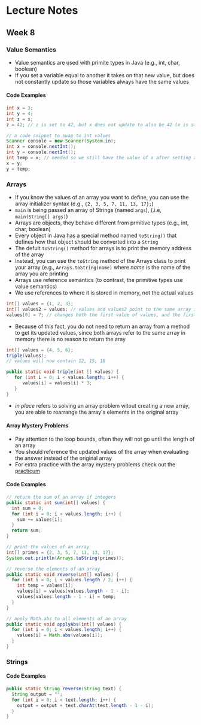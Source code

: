 # Lecture Notes
## Week 8

### Value Semantics
* Value semantics are used with primite types in Java (e.g., int, char, boolean)
* If you set a variable equal to another it takes on that new value, but does not constantly update so those variables always have the same values

#### Code Examples

```java
int x = 3;
int y = 4;
int z = x;
z = 42; // z is set to 42, but x does not update to also be 42 (x is still 3)
```

```java
// a code snippet to swap to int values
Scanner console = new Scanner(System.in);
int x = console.nextInt();
int y = console.nextInt();
int temp = x; // needed so we still have the value of x after setting x to be the value in y
x = y;
y = temp;
```

### Arrays
* If you know the values of an array you want to define, you can use the array initializer syntax (e.g., `{2, 3, 5, 7, 11, 13, 17};`)
* `main` is being passed an array of Strings (named `args`), (.i.e, `main(String[] args)`)
* Arrays are objects, they behave different from prmitive types (e.g., int, char, boolean)
* Every object in Java has a special method named `toString()` that defines how that object should be converted into a `String`
 * The defult `toString()` method for arrays is to print the memory address of the array
 * Instead, you can use the `toString` method of the Arrays class to print your array (e.g., `Arrays.toString(name)` where _name_ is the name of the array you are printing
* Arrays use reference semantics (to contrast, the primitive types use value semantics)
 * We use references to where it is stored in memory, not the actual values
 
 ```java
 int[] values = {1, 2, 3};
 int[] values2 = values; // values and values2 point to the same array in memory
 values[0] = 7; // changes both the first value of values, and the first value of values2 to 7
 ```
 
 * Because of this fact, you do not need to return an array from a method to get its updated values, since both arrays refer to the same array in memory there is no reason to return the aray
 
 ```java
 int[] values = {4, 5, 6};
 triple(values);
 // values will now contain 12, 15, 18

 public static void triple(int [] values) {
    for (int i = 0; i < values.length; i++) {
       values[i] = values[i] * 3;
    }
 }
 ```
 
* _in place_ refers to solving an array problem witout creating a new array, you are able to rearrange the array's elements in the original array

#### Array Mystery Problems
* Pay attention to the loop bounds, often they will not go until the length of an array
* You should reference the updated values of the array when evaluating the answer instead of the original array
* For extra practice with the array mystery problems check out the [practicum](https://olio.cs.washington.edu/csed/?lab=true&labNo=7)

#### Code Examples

```java
// return the sum of an array if integers
public static int sum(int[] values) {
  int sum = 0;
  for (int i = 0; i < values.length; i++) {
    sum += values[i];
  }
  return sum;
}
```

```java
// print the values of an array
int[] primes = {2, 3, 5, 7, 11, 13, 17};
System.out.println(Arrays.toString(primes));
```

```java
// reverse the elements of an array
public static void reverse(int[] values) {
  for (int i = 0; i < values.length / 2; i++) {
    int temp = values[i];
    values[i] = values[values.length - 1 - i];
    values[values.length - 1 - i] = temp;
  }
}
```

```java
// apply Math.abs to all elements of an array
public static void applyAbs(int[] values) {
  for (int i = 0; i < values.length; i++) {
    values[i] = Math.abs(values[i]);
  }
}
```

### Strings

#### Code Examples

```java
public static String reverse(String text) {
  String output = "";
  for (int i = 0; i < text.length; i++) {
    output = output + text.charAt(text.length - 1 - i);
  }
}
```
